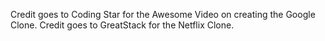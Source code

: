 Credit goes to Coding Star for the Awesome Video on creating the Google Clone.
Credit goes to GreatStack for the Netflix Clone.
